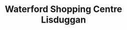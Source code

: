---
title: "Waterford Shopping Centre Lisduggan"
url: /waterford/waterford-shopping-centre-lisduggan/
shop: Einkaufszentrum
---